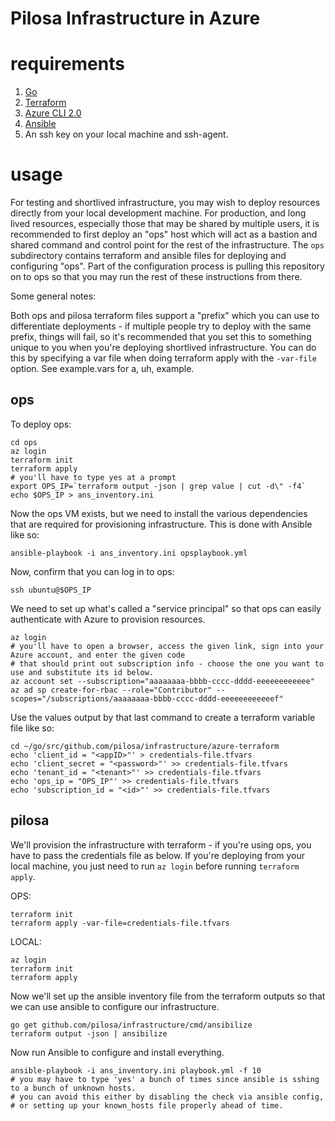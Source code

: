 # Pilosa Infrastructure in Azure


# requirements
1. [Go](https://golang.org/doc/install)
2. [Terraform](https://www.terraform.io/intro/getting-started/install.html)
3. [Azure CLI 2.0](https://docs.microsoft.com/en-us/cli/azure/install-azure-cli?view=azure-cli-latest)
4. [Ansible](https://docs.ansible.com/ansible/latest/installation_guide/intro_installation.html)
5. An ssh key on your local machine and ssh-agent. 

# usage
For testing and shortlived infrastructure, you may wish to deploy resources
directly from your local development machine. For production, and long lived
resources, especially those that may be shared by multiple users, it is
recommended to first deploy an "ops" host which will act as a bastion and shared
command and control point for the rest of the infrastructure. The `ops`
subdirectory contains terraform and ansible files for deploying and configuring
"ops". Part of the configuration process is pulling this repository on to ops so
that you may run the rest of these instructions from there.

Some general notes:

Both ops and pilosa terraform files support a "prefix" which you can use to
differentiate deployments - if multiple people try to deploy with the same
prefix, things will fail, so it's recommended that you set this to something
unique to you when you're deploying shortlived infrastructure. You can do this
by specifying a var file when doing terraform apply with the `-var-file` option. 
See example.vars for a, uh, example.

## ops

To deploy ops:
```
cd ops
az login
terraform init
terraform apply
# you'll have to type yes at a prompt
export OPS_IP=`terraform output -json | grep value | cut -d\" -f4`
echo $OPS_IP > ans_inventory.ini
```

Now the ops VM exists, but we need to install the various dependencies that are required for provisioning infrastructure. This is done with Ansible like so:

```
ansible-playbook -i ans_inventory.ini opsplaybook.yml
```

Now, confirm that you can log in to ops:

```
ssh ubuntu@$OPS_IP
```

We need to set up what's called a "service principal" so that ops can easily authenticate with Azure to provision resources.
```
az login
# you'll have to open a browser, access the given link, sign into your Azure account, and enter the given code
# that should print out subscription info - choose the one you want to use and substitute its id below.
az account set --subscription="aaaaaaaa-bbbb-cccc-dddd-eeeeeeeeeeee"
az ad sp create-for-rbac --role="Contributor" --scopes="/subscriptions/aaaaaaaa-bbbb-cccc-dddd-eeeeeeeeeeeef"
```

Use the values output by that last command to create a terraform variable file like so:
```
cd ~/go/src/github.com/pilosa/infrastructure/azure-terraform
echo 'client_id = "<appID>"' > credentials-file.tfvars
echo 'client_secret = "<password>"' >> credentials-file.tfvars
echo 'tenant_id = "<tenant>"' >> credentials-file.tfvars
echo 'ops_ip = "OPS_IP"' >> credentials-file.tfvars
echo 'subscription_id = "<id>"' >> credentials-file.tfvars
```


## pilosa

We'll provision the infrastructure with terraform - if you're using ops, you
have to pass the credentials file as below. If you're deploying from your local
machine, you just need to run `az login` before running `terraform apply`.

OPS:
```
terraform init
terraform apply -var-file=credentials-file.tfvars
```

LOCAL:
```
az login
terraform init
terraform apply
```

Now we'll set up the ansible inventory file from the terraform outputs so that we can use ansible to configure our infrastructure.

```
go get github.com/pilosa/infrastructure/cmd/ansibilize
terraform output -json | ansibilize
```

Now run Ansible to configure and install everything.

```
ansible-playbook -i ans_inventory.ini playbook.yml -f 10
# you may have to type 'yes' a bunch of times since ansible is sshing to a bunch of unknown hosts.
# you can avoid this either by disabling the check via ansible config, 
# or setting up your known_hosts file properly ahead of time.
```
